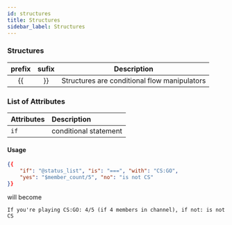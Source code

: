 ```yaml
---
id: structures
title: Structures
sidebar_label: Structures
---
```


### Structures

| prefix | sufix |                 Description                  |
| :----: | :---: | :------------------------------------------: |
|   {{   |  }}   | Structures are conditional flow manipulators |

### List of Attributes

| Attributes | Description           |
| :--------- | :-------------------- |
| `if`       | conditional statement |

#### Usage

```json 
{{
    "if": "@status_list", "is": "===", "with": "CS:GO",
    "yes": "$member_count/5", "no": "is not CS"
}}
```

will become
```
If you're playing CS:GO: 4/5 (if 4 members in channel), if not: is not CS
```
